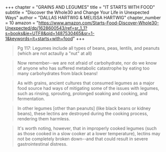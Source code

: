 +++
chapter = "GRAINS AND LEGUMES"
title = "IT STARTS WITH FOOD"
subtitle = "Discover the Whole30 and Change Your Life in Unexpected Ways"
author = "DALLAS HARTWIG & MELISSA HARTWIG"
chapter_number = 10
amazon = "https://www.amazon.com/Starts-Food-Discover-Whole30-Unexpected/dp/1628600543/ref=sr_1_1?s=books&ie=UTF8&qid=1487530465&sr=1-1&keywords=it+starts+with+food"
+++

> Pg 117: Legumes include all types of beans, peas, lentils, and peanuts (which are not actaully a "nut" at all)

> Now remember--we are not afraid of carbohydrate, nor do we know of anyone who has suffered metabolic catastrophe by eating too many carbohydrates from black beans!

> As with grains, ancient cultures that consumed legumes as a major food source had ways of mitigating some of the issues with legumes, such as rinsing, sprouting, prolonged soaking and cooking, and fermentation.

> In other legumes [other than peanuts] (like black beans or kidney beans), these lectins are destroyed during the cooking process, rendering them harmless.

> It's worth noting, however, that in improperly cooked legumes (such as those cooked in a slow cooker at a lower temperature), lectins may not be completely broken down--and that could result in severe gastrointestinal distress.